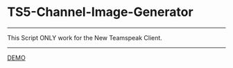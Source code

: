 # TS5-Channel-Image-Generator
_______________________________________________________________________________

This Script ONLY work for the New Teamspeak Client.
_______________________________________________________________________________

[DEMO](https://ts5x.cf) 
